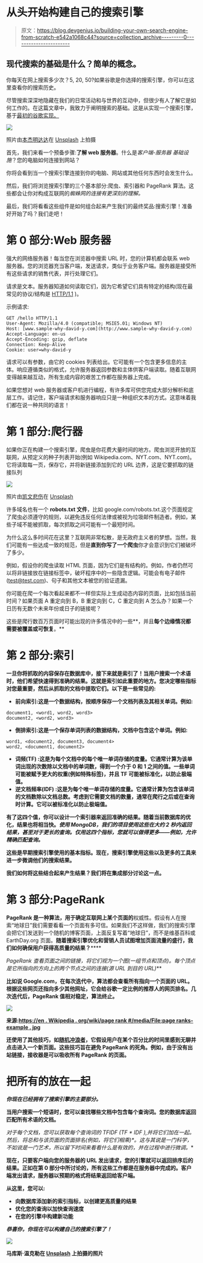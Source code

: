 # 从头开始构建自己的搜索引擎

> 原文：<https://blog.devgenius.io/building-your-own-search-engine-from-scratch-e542a1068c44?source=collection_archive---------0----------------------->

## 现代搜索的基础是什么？简单的概念。

你每天在网上搜索多少次？5, 20, 50?如果谷歌是你选择的搜索引擎，你可以在这里查看你的搜索历史。

尽管搜索深深地隐藏在我们的日常活动和与世界的互动中，但很少有人了解它是如何工作的。在这篇文章中，我致力于阐明搜索的基础。这是从实现一个搜索引擎，基于[最初的谷歌实现。](https://research.google/pubs/pub334/)

![](img/56df49e22e3e5b09b588a3793ff28a6d.png)

照片由[本杰明达达](https://unsplash.com/@dadaben_?utm_source=medium&utm_medium=referral)在 [Unsplash](https://unsplash.com?utm_source=medium&utm_medium=referral) 上拍摄

首先，我们来看一个预备步骤:**了解 web 服务器**。什么是*客户端-服务器* *基础设施*？您的电脑如何连接到网站？

你将会看到当一个搜索引擎连接到你的电脑、网站或其他任何东西时会发生什么。

然后，我们将浏览搜索引擎的三个基本部分:爬虫、索引器和 PageRank 算法。这些都会让你对构成互联网的*蜘蛛网的连接有更深刻的理解。*

最后，我们将看看这些组件是如何组合起来产生我们的最终奖品:搜索引擎！准备好开始了吗？我们走吧！

# 第 0 部分:Web 服务器

强大的网络服务器！每当您在浏览器中搜索 URL 时，您的计算机都会联系 web 服务器。您的浏览器充当客户端，发送请求，类似于业务客户端。服务器是接受所有这些请求的销售代表，并行处理它们。

请求是文本。服务器知道如何读取它们，因为它希望它们具有特定的结构(现在最常见的协议/结构是 [HTTP/1.1](https://datatracker.ietf.org/doc/html/rfc2616) )。

示例请求:

```
GET /hello HTTP/1.1
User-Agent: Mozilla/4.0 (compatible; MSIE5.01; Windows NT)
Host: [www.sample-why-david-y.com](http://www.sample-why-david-y.com)
Accept-Language: en-us
Accept-Encoding: gzip, deflate
Connection: Keep-Alive
Cookie: user=why-david-y
```

请求可以有参数，由它的 cookies 列表给出。它可能有一个包含更多信息的主体。响应遵循类似的格式，允许服务器返回参数和主体供客户端读取。随着互联网变得越来越互动，所有生成内容的艰苦工作都在服务器上完成。

如果您想对 web 服务器或客户机进行编程，有许多库可供您完成大部分解析和底层工作。请记住，客户端请求和服务器响应只是一种组织文本的方式。这意味着我们都在说一种共同的语言！

# 第 1 部分:爬行器

如果你正在构建一个搜索引擎，爬虫是你花费大量时间的地方。爬虫浏览开放的互联网，从预定义的种子列表开始(例如 Wikipedia.com、NYT.com、NYT.com)。它将读取每一页，保存它，并将新链接添加到它的 URL 边界，这是它要抓取的链接队列

![](img/0cb671d33cbccc58ce54822c2ec80ac4.png)

照片由[凯文悲伤](https://unsplash.com/@grievek1610begur?utm_source=medium&utm_medium=referral)在 [Unsplash](https://unsplash.com?utm_source=medium&utm_medium=referral)

许多域名也有一个 **robots.txt 文件**，比如 google.com/robots.txt.这个页面规定了爬虫必须遵守的规则，以避免违反任何法律或被视为垃圾邮件制造者。例如，某些子域不能被抓取，每次抓取之间可能有一个最短时间。

为什么这么多时间花在这里？互联网非常松散，是无政府主义者的梦想。当然，我们可能有一些达成一致的规范，但是**直到你写了一个爬虫**你才会意识到它们被破坏了多少。

例如，假设你的爬虫读取 HTML 页面，因为它们是有结构的。例如，作者仍然可以将非链接放在链接标签中，破坏程序中的一些隐含逻辑。可能会有电子邮件(test@test.com)、句子和其他文本被您的验证遗漏。

你可能在爬一个每次看起来都不一样但实际上生成动态内容的页面，比如包括当前时间？如果页面 A 重定向到 B，B 重定向到 C，C 重定向到 A 怎么办？如果一个日历有无数个未来年份或日子的链接呢？

这些是爬行数百万页面时可能出现的许多情况中的一些**，并且**每个边缘情况都需要被覆盖或可恢复**。**

# **第 2 部分:索引**

**一旦你将抓取的内容保存在数据库中，接下来就是索引了！当用户搜索一个术语时，他们希望快速得到准确的结果。这就是索引如此重要的地方。您决定哪些指标对您最重要，然后从抓取的文档中提取它们。以下是一些常见的:**

*   ****前向索引**:这是一个数据结构，按顺序保存一个文档列表及其相关单词。例如:**

```
document1, <word1, word2, word3>
document2, <word2, word3>
```

*   ****倒排索引**:这是一个保存单词列表的数据结构，文档中包含这个单词。例如:**

```
word1, <document2, document3, document4>
word2, <document1, document2>
```

*   ****词频(TF)** :这是为每个文档中的每个唯一单词存储的度量。它通常计算为该单词出现的次数除以文档中的单词数，得到一个介于 0 和 1 之间的值。一些单词可能被赋予更大的权重(例如特殊标签)，并且 TF 可能被标准化，以防止极端值。**
*   ****逆文档频率(IDF)** :这是为每个唯一单词存储的度量。它通常计算为包含该单词的文档数除以文档总数。考虑到它需要文档的数量，通常在爬行之后或在查询时计算。它可以被标准化以防止极端值。**

****有了这四个值，你可以设计一个索引器来返回准确的结果。**随着当前数据库的优化，结果也将**相当快**。*使用 MongoDB，我们的项目使用这些在大约 2 秒内返回结果，甚至对于更长的查询。仅用这四个指标，您就可以做得更多——例如，允许精确匹配查询。***

**这些是早期搜索引擎使用的基本指标。现在，搜索引擎使用这些以及更多的工具来进一步微调他们的搜索结果。**

**我们如何将这些结合起来产生结果？我们将在集成部分讨论这一点。**

# **第 3 部分:PageRank**

**PageRank 是一种算法，用于确定互联网上某个页面的**权威性。假设有人在搜索“地球日”我们需要看看一个页面有多可信。如果我们不这样做，我们的搜索引擎会把它们发送到一个随机的博客页面，上面反复写着“地球日”，而不是维基百科或 EarthDay.org 页面。**随着搜索引擎优化和营销人员试图增加页面流量的盛行，我们如何确保用户获得高质量的结果？******

**PageRank 查看页面之间的链接，将它们视为一个图*(一组节点和顶点)*。每个顶点是它所指向的方向上的两个节点之间的连接*(源 URL 到目的 URL)***

**比如说 Google.com，在每次迭代中，算法都会查看所有指向一个页面的 URL。根据这些网页还指向多少其他网址，它会给谷歌一定比例的推荐人的网页排名。几次迭代后，PageRank 值相对稳定，算法终止。**

**![](img/d5b0654569af71fba6696b370b7e7975.png)**

**来源:[https://en . Wikipedia . org/wiki/page rank #/media/File:page ranks-example . jpg](https://en.wikipedia.org/wiki/PageRank#/media/File:PageRanks-Example.jpg)**

**还使用了其他技巧，如[随机冲浪者](https://en.wikipedia.org/wiki/Random_surfing_model)，它假设用户在某个百分比的时间里感到无聊并点击进入一个新页面。这些技巧旨在避免 PageRank 的死角。例如，由于没有出站链接，接收器是可以吸收所有 PageRank 的页面。**

# **把所有的放在一起**

***你现在已经拥有了搜索引擎的主要部分。***

**当用户搜索一个短语时，您可以查找哪些文档中包含每个查询词。您的数据库返回匹配所有术语的文档。**

**对于每个文档，您可以获取每个查询词的 TFIDF (TF * IDF ),并将它们加在一起。然后，将总和与该页面的页面排名*(例如，将它们相乘)*。这与其说是一门科学，不如说是一门艺术，所以留下时间来看看什么是有效的，并在过程中进行微调。**

**现在，只要客户端向您的服务器的 URL 发出请求，您的引擎就可以返回排序后的结果。正如在第 0 部分中所讨论的，所有这些工作都是在服务器中完成的。**客户端发出请求，服务器以预期的格式将结果返回给客户端。****

**从这里，您可以:**

*   **向数据库添加新的索引指标，以创建更高质量的结果**
*   **优化您的查询以加快查询速度**
*   **在您的引擎中构建新功能**

*****恭喜你，你现在可以构建自己的搜索引擎了！*****

**![](img/13b8ce2076b5b06afb4d8c526de7c48d.png)**

**马库斯·温克勒在 [Unsplash](https://unsplash.com?utm_source=medium&utm_medium=referral) 上拍摄的照片**
